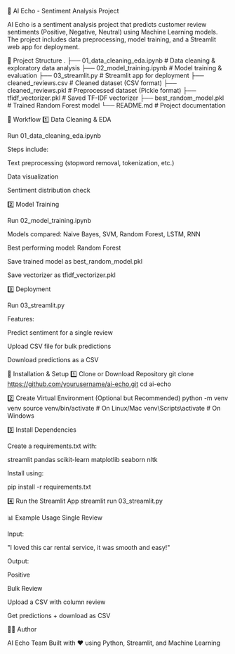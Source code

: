 🤖 AI Echo - Sentiment Analysis Project

AI Echo is a sentiment analysis project that predicts customer review sentiments (Positive, Negative, Neutral) using Machine Learning models.
The project includes data preprocessing, model training, and a Streamlit web app for deployment.

📂 Project Structure
.
├── 01_data_cleaning_eda.ipynb   # Data cleaning & exploratory data analysis
├── 02_model_training.ipynb      # Model training & evaluation
├── 03_streamlit.py              # Streamlit app for deployment
├── cleaned_reviews.csv          # Cleaned dataset (CSV format)
├── cleaned_reviews.pkl          # Preprocessed dataset (Pickle format)
├── tfidf_vectorizer.pkl         # Saved TF-IDF vectorizer
├── best_random_model.pkl        # Trained Random Forest model
└── README.md                    # Project documentation


🚀 Workflow
1️⃣ Data Cleaning & EDA

Run 01_data_cleaning_eda.ipynb

Steps include:

Text preprocessing (stopword removal, tokenization, etc.)

Data visualization

Sentiment distribution check

2️⃣ Model Training

Run 02_model_training.ipynb

Models compared: Naive Bayes, SVM, Random Forest, LSTM, RNN

Best performing model: Random Forest

Save trained model as best_random_model.pkl

Save vectorizer as tfidf_vectorizer.pkl

3️⃣ Deployment

Run 03_streamlit.py

Features:

Predict sentiment for a single review

Upload CSV file for bulk predictions

Download predictions as a CSV

🔧 Installation & Setup
1️⃣ Clone or Download Repository
git clone https://github.com/yourusername/ai-echo.git
cd ai-echo

2️⃣ Create Virtual Environment (Optional but Recommended)
python -m venv venv
source venv/bin/activate    # On Linux/Mac
venv\Scripts\activate       # On Windows

3️⃣ Install Dependencies

Create a requirements.txt with:

streamlit
pandas
scikit-learn
matplotlib
seaborn
nltk


Install using:

pip install -r requirements.txt

4️⃣ Run the Streamlit App
streamlit run 03_streamlit.py

📊 Example Usage
Single Review

Input:

"I loved this car rental service, it was smooth and easy!"


Output:

Positive

Bulk Review

Upload a CSV with column review

Get predictions + download as CSV

👨‍💻 Author

AI Echo Team
Built with ❤️ using Python, Streamlit, and Machine Learning
